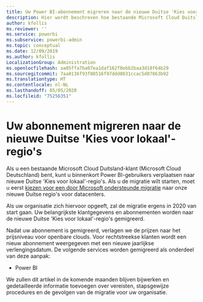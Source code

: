 ```yaml
---
title: Uw Power BI-abonnement migreren naar de nieuwe Duitse 'Kies voor lokaal'-regio's
description: Hier wordt beschreven hoe bestaande Microsoft Cloud Duitsland-klanten (Microsoft Cloud Deutschland) hun Power BI-gebruikers kunnen migreren naar nieuwe Duitse 'Kies voor lokaal'-regio's.
author: kfollis
ms.reviewer: ''
ms.service: powerbi
ms.subservice: powerbi-admin
ms.topic: conceptual
ms.date: 12/09/2019
ms.author: kfollis
LocalizationGroup: Administration
ms.openlocfilehash: aa05ffa7ba07ea1daf162f8ebb2baa3d18f64b29
ms.sourcegitcommit: 7aa0136f93f88516f97ddd8031ccac5d07863b92
ms.translationtype: HT
ms.contentlocale: nl-NL
ms.lasthandoff: 05/05/2020
ms.locfileid: "75256351"
---
```

# <a name="migrate-your-subscription-to-the-new-go-local-german-regions"></a>Uw abonnement migreren naar de nieuwe Duitse 'Kies voor lokaal'-regio's

Als u een bestaande Microsoft Cloud Duitsland-klant (Microsoft Cloud Deutschland) bent, kunt u binnenkort Power BI-gebruikers verplaatsen naar nieuwe Duitse 'Kies voor lokaal'-regio's. Als u de migratie wilt starten, moet u eerst [kiezen voor een door Microsoft ondersteunde migratie](https://aka.ms/office365germanymoveoptin) naar onze nieuwe Duitse regio's voor datacenters.

Als uw organisatie zich hiervoor opgeeft, zal de migratie ergens in 2020 van start gaan. Uw belangrijkste klantgegevens en abonnementen worden naar de nieuwe Duitse 'Kies voor lokaal'-regio's gemigreerd.

Nadat uw abonnement is gemigreerd, verlagen we de prijzen naar het prijsniveau voor openbare clouds. Voor rechtstreekse klanten wordt een nieuw abonnement weergegeven met een nieuwe jaarlijkse verlengingsdatum. De volgende services worden gemigreerd als onderdeel van deze aanpak:

* Power BI

We zullen dit artikel in de komende maanden blijven bijwerken en gedetailleerde informatie toevoegen over vereisten, stapsgewijze procedures en de gevolgen van de migratie voor uw organisatie.
